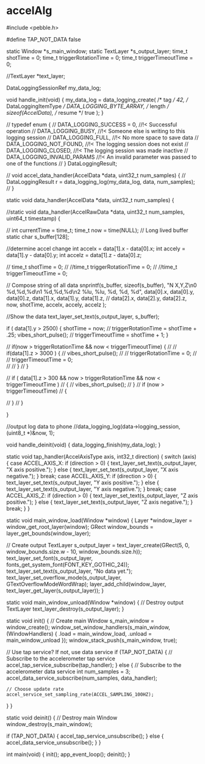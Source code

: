 # accelAlg


#include <pebble.h>

#define TAP_NOT_DATA false


  
static Window *s_main_window;
static TextLayer *s_output_layer;
time_t shotTime = 0;
time_t triggerRotationTime = 0;
time_t  triggerTimeoutTime = 0;   

//TextLayer *text_layer;


DataLoggingSessionRef my_data_log;

void handle_init(void) {
  my_data_log = data_logging_create(
    /* tag */                 42,
    /* DataLoggingItemType */ DATA_LOGGING_BYTE_ARRAY,
    /* length */              sizeof(AccelData),
    /* resume */              true
  );
 }

// typedef enum {
//   DATA_LOGGING_SUCCESS = 0, //!< Successful operation
//   DATA_LOGGING_BUSY, //!< Someone else is writing to this logging session
//   DATA_LOGGING_FULL, //!< No more space to save data
//   DATA_LOGGING_NOT_FOUND, //!< The logging session does not exist
//   DATA_LOGGING_CLOSED, //!< The logging session was made inactive
//   DATA_LOGGING_INVALID_PARAMS //!< An invalid parameter was passed to one of the functions
// } DataLoggingResult;


// void accel_data_handler(AccelData *data, uint32_t num_samples) {
//   DataLoggingResult r = data_logging_log(my_data_log, data, num_samples);
// }



 static void data_handler(AccelData *data, uint32_t num_samples) {
 
   
//static void data_handler(AccelRawData *data, uint32_t num_samples, uint64_t timestamp) { 

  
 // int currentTime = time_t;
   time_t now = time(NULL); 
  // Long lived buffer
  static char s_buffer[128];

  //determine accel change
  int accelx = data[1].x  - data[0].x;
  int accely = data[1].y - data[0].y;
  int accelz = data[1].z - data[0].z;
  
    
// time_t shotTime = 0;
// //time_t triggerRotationTime = 0;
// //time_t  triggerTimeoutTime = 0;   

  // Compose string of all data
  snprintf(s_buffer, sizeof(s_buffer), 
    "N X,Y,Z\n0 %d,%d,%d\n1 %d,%d,%d\n2 %lu, %lu, %d, %d, %d", 
    data[0].x, data[0].y, data[0].z, 
    data[1].x, data[1].y, data[1].z, 
   // data[2].x, data[2].y, data[2].z, 
           now, shotTime, accelx, accely, accelz
           );
 
    
  //Show the data
   text_layer_set_text(s_output_layer, s_buffer);
  
 
   

   if ( data[1].y > 2500)
     {
     shotTime = now; 
   //  triggerRotationTime = shotTime + .25;
     vibes_short_pulse();
   //  triggerTimeoutTime = shotTime + 1;
   }
       
//      if(now > triggerRotationTime && now < triggerTimeoutTime) {
//      //  if(data[1].z  > 3000 ) {
//          vibes_short_pulse();
//     //    triggerRotationTime = 0;
//     //    triggerTimeoutTime = 0;   
//       // }
//      }
     
   
     
//      if ( data[1].z  > 300 && now > triggerRotationTime && now < triggerTimeoutTime )
//        {
//        vibes_short_pulse();
//      }
//      if (now > triggerTimeoutTime) 
//      {
       
//      }
//    }
   
 

  
  }



//output log data to phone
//data_logging_log(data->logging_session, (uint8_t *)&now, 1);




void handle_deinit(void) {
  data_logging_finish(my_data_log);
}





static void tap_handler(AccelAxisType axis, int32_t direction) {
  switch (axis) {
  case ACCEL_AXIS_X:
    if (direction > 0) {
      text_layer_set_text(s_output_layer, "X axis positive.");
    } else {
      text_layer_set_text(s_output_layer, "X axis negative.");
    }
    break;
  case ACCEL_AXIS_Y:
    if (direction > 0) {
      text_layer_set_text(s_output_layer, "Y axis positive.");
    } else {
      text_layer_set_text(s_output_layer, "Y axis negative.");
    }
    break;
  case ACCEL_AXIS_Z:
    if (direction > 0) {
      text_layer_set_text(s_output_layer, "Z axis positive.");
    } else {
      text_layer_set_text(s_output_layer, "Z axis negative.");
    }
    break;
  }
}

static void main_window_load(Window *window) {
  Layer *window_layer = window_get_root_layer(window);
  GRect window_bounds = layer_get_bounds(window_layer);

  // Create output TextLayer
  s_output_layer = text_layer_create(GRect(5, 0, window_bounds.size.w - 10, window_bounds.size.h));
  text_layer_set_font(s_output_layer, fonts_get_system_font(FONT_KEY_GOTHIC_24));
  text_layer_set_text(s_output_layer, "No data yet.");
  text_layer_set_overflow_mode(s_output_layer, GTextOverflowModeWordWrap);
  layer_add_child(window_layer, text_layer_get_layer(s_output_layer));
}

static void main_window_unload(Window *window) {
  // Destroy output TextLayer
  text_layer_destroy(s_output_layer);
}

static void init() {
  // Create main Window
  s_main_window = window_create();
  window_set_window_handlers(s_main_window, (WindowHandlers) {
    .load = main_window_load,
    .unload = main_window_unload
  });
  window_stack_push(s_main_window, true);

  // Use tap service? If not, use data service
  if (TAP_NOT_DATA) {
    // Subscribe to the accelerometer tap service
    accel_tap_service_subscribe(tap_handler);
  } else {
    // Subscribe to the accelerometer data service
    int num_samples = 3;
    accel_data_service_subscribe(num_samples, data_handler);

    // Choose update rate
    accel_service_set_sampling_rate(ACCEL_SAMPLING_100HZ);
  }
}

static void deinit() {
  // Destroy main Window
  window_destroy(s_main_window);

  if (TAP_NOT_DATA) {
    accel_tap_service_unsubscribe();
  } else {
    accel_data_service_unsubscribe();
  }
}

int main(void) {
  init();
  app_event_loop();
  deinit();
}

